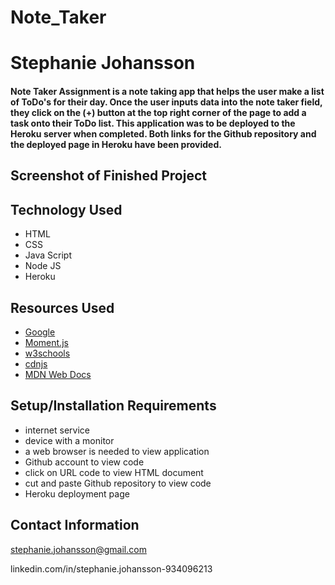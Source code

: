 # Note_Taker

# Stephanie Johansson

#### Note Taker Assignment is a note taking app that helps the user make a list of ToDo's for their day. Once the user inputs data into the note taker field, they click on the (+) button at the top right corner of the page to add a task onto their ToDo list. This application was to be deployed to the Heroku server when completed. Both links for the Github repository and the deployed page in Heroku have been provided.

## Screenshot of Finished Project





## Technology Used

- HTML
- CSS
- Java Script
- Node JS
- Heroku

## Resources Used

- [Google](https://google.com)
- [Moment.js](https://momentjs.com)
- [w3schools](https://w3schools.com)
- [cdnjs](https://cdnjs.com)
- [MDN Web Docs](https://developer.mozilla.org)

## Setup/Installation Requirements

- internet service
- device with a monitor
- a web browser is needed to view application
- Github account to view code
- click on URL code to view HTML document
- cut and paste Github repository to view code
- Heroku deployment page

## Contact Information

stephanie.johansson@gmail.com

linkedin.com/in/stephanie.johansson-934096213
